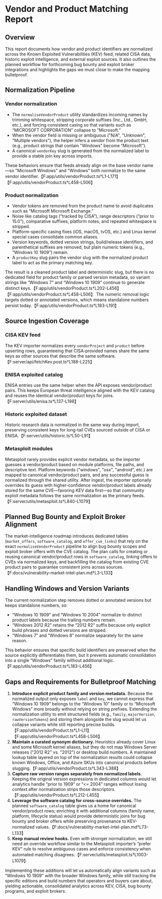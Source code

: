 # Vendor and Product Matching Report

## Overview
This report documents how vendor and product identifiers are normalized across the Known Exploited Vulnerabilities (KEV) feed, related CISA data, historic exploit intelligence, and external exploit sources. It also outlines the planned workflow for forthcoming bug bounty and exploit broker integrations and highlights the gaps we must close to make the mapping bulletproof.

## Normalization Pipeline

### Vendor normalization
* The `normaliseVendorProduct` utility standardizes incoming names by trimming whitespace, stripping corporate suffixes (Inc., Ltd., GmbH, etc.), and forcing consistent casing so that variants such as “MICROSOFT CORPORATION” collapse to “Microsoft.”
* When the vendor field is missing or ambiguous ("N/A", "Unknown", "Multiple vendors"), the helper infers a vendor from the product text (e.g., product strings that contain "Windows" become “Microsoft”).
* A canonical `vendorKey` slug is generated from the normalized label to provide a stable join key across imports.

These behaviors ensure that feeds already align on the base vendor name—so "Microsoft Windows" and "Windows" both normalize to the same vendor identifier.【F:app/utils/vendorProduct.ts†L1-L171】【F:app/utils/vendorProduct.ts†L458-L506】

### Product normalization
* Vendor tokens are removed from the product name to avoid duplicates such as “Microsoft Microsoft Exchange.”
* Noise like catalog tags (“tracked by CISA”), range descriptors (“prior to 15.0”), comparative suffixes, platform notes, and repeated whitespace is stripped.
* Platform-specific casing fixes (iOS, macOS, tvOS, etc.) and Linux kernel special cases consolidate common aliases.
* Version keywords, dotted version strings, build/release identifiers, and parenthetical suffixes are removed, but plain numeric tokens (e.g., “Windows 10 1909”) remain.
* A `productKey` slug pairs the vendor slug with the normalized product label to act as the primary matching key.

The result is a cleaned product label and deterministic slug, but there is no dedicated field for product family or parsed version metadata, so variant strings like “Windows 7” and “Windows 10 1909” continue to generate distinct keys.【F:app/utils/vendorProduct.ts†L202-L456】【F:app/utils/vendorProduct.ts†L458-L506】 The numeric removal logic targets dotted or annotated versions, which means standalone numbers persist today.【F:app/utils/vendorProduct.ts†L183-L191】

## Source Ingestion Coverage

### CISA KEV feed
The KEV importer normalizes every `vendorProject` and `product` before upserting rows, guaranteeing that CISA-provided names share the same keys as other sources that describe the same software.【F:server/api/fetchKev.post.ts†L188-L225】

### ENISA exploited catalog
ENISA entries use the same helper when the API exposes vendor/product pairs. This keeps European threat intelligence aligned with the KEV catalog and reuses the identical vendor/product keys for joins.【F:server/utils/enisa.ts†L137-L198】

### Historic exploited dataset
Historic research data is normalized in the same way during import, preserving consistent keys for long-tail CVEs sourced outside of CISA or ENISA.【F:server/utils/historic.ts†L50-L91】

### Metasploit modules
Metasploit rarely provides explicit vendor metadata, so the importer guesses a vendor/product based on module platforms, file paths, and descriptive text. Platform keywords ("windows", "osx", "android", etc.) are mapped to canonical vendor/product pairs, and any successful guess is normalized through the shared utility. After ingest, the importer optionally overrides its guess with higher-confidence vendor/product labels already stored for the same CVE—favoring KEV data first—so that community exploit metadata follows the same normalization as the primary feeds.【F:server/utils/metasploit.ts†L840-L1079】

## Planned Bug Bounty and Exploit Broker Alignment
The market-intelligence roadmap introduces dedicated tables (`market_offers`, `software_catalog`, and `offer_cve_links`) that rely on the exact `normaliseVendorProduct` pipeline to align bug bounty scopes and exploit broker offers with the CVE catalog. The plan calls for creating or reusing canonical vendor/product rows in `software_catalog`, linking offers to CVEs via normalized keys, and backfilling the catalog from existing CVE product pairs to guarantee consistent joins across sources.【F:docs/vulnerability-market-intel-plan.md†L3-L133】

## Handling Windows and Version Variants
The current normalization step removes dotted or annotated versions but keeps standalone numbers, so:
* “Windows 10 1909” and “Windows 10 2004” normalize to distinct product labels because the trailing numbers remain.
* “Windows 2012 R2” retains the “2012 R2” suffix because only explicit build phrases and dotted versions are stripped.
* “Windows 7” and “Windows 8” normalize separately for the same reason.

This behavior ensures that specific build identifiers are preserved when the source explicitly differentiates them, but it prevents automatic consolidation into a single “Windows” family without additional logic.【F:app/utils/vendorProduct.ts†L183-L456】

## Gaps and Requirements for Bulletproof Matching
1. **Introduce explicit product family and version metadata.** Because the normalized output only exposes `label` and `key`, we cannot express that “Windows 10 1909” belongs to the “Windows 10” family or to “Microsoft Windows” more broadly without relying on string prefixes. Extending the normalization utility to emit structured fields (e.g., `family`, `majorVersion`, `rawVersionTokens`) and storing them alongside the slug would let us collapse variants while still reporting precise builds.【F:app/utils/vendorProduct.ts†L1-L11】【F:app/utils/vendorProduct.ts†L458-L506】
2. **Maintain a curated synonym dictionary.** Heuristics already cover Linux and some Microsoft kernel aliases, but they do not map Windows Server releases ("2012 R2" vs. "2012") or desktop build numbers. A maintained lookup table layered on top of the normalization results could collapse known Windows, Office, and Azure SKUs into canonical products before slugging.【F:app/utils/vendorProduct.ts†L343-L388】
3. **Capture raw version ranges separately from normalized labels.** Keeping the original version expressions in dedicated columns would let analytics handle “prior to 1909” or “<= 2004” ranges without losing context after normalization strips those descriptors.【F:app/utils/vendorProduct.ts†L212-L455】
4. **Leverage the software catalog for cross-source overrides.** The planned `software_catalog` table gives us a home for canonical vendor/product rows; enriching it with additional columns (family name, platform, lifecycle status) would provide deterministic joins for bug bounty and broker offers while preserving provenance to KEV-normalized values.【F:docs/vulnerability-market-intel-plan.md†L73-L133】
5. **Keep manual review hooks.** Even with stronger normalization, we still need an override workflow similar to the Metasploit importer’s “prefer KEV” rule to resolve ambiguous cases and enforce consistency when automated matching disagrees.【F:server/utils/metasploit.ts†L1003-L1079】

Implementing these additions will let us automatically align variants such as “Windows 10 1909” with the broader Windows family, while still tracking the specific editions and build numbers that operators and buyers care about, yielding actionable, consolidated analytics across KEV, CISA, bug bounty programs, and exploit brokers.
